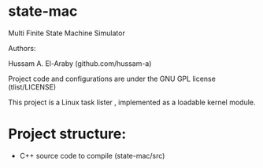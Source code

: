 # state-mac
Multi Finite State Machine Simulator 

Authors:

Hussam A. El-Araby (github.com/hussam-a)

Project code and configurations are under the GNU GPL license (tlist/LICENSE)

This project is a Linux task lister , implemented as a loadable kernel module.

# Project structure:

- C++ source code to compile (state-mac/src)
